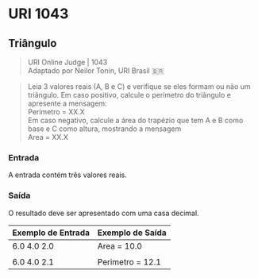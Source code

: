 # URI 1043

## Triângulo

>URI Online Judge | 1043  
>Adaptado por Neilor Tonin, URI Brasil :brazil:  

>Leia 3 valores reais (A, B e C) e verifique se eles formam ou não um triângulo. Em caso positivo, calcule o perímetro do triângulo e apresente a mensagem:  
Perimetro = XX.X  
Em caso negativo, calcule a área do trapézio que tem A e B como base e C como altura, mostrando a mensagem  
Area = XX.X

### Entrada

A entrada contém três valores reais.  

### Saída

O resultado deve ser apresentado com uma casa decimal.  

| Exemplo de Entrada | Exemplo de Saída |
| ------------------ | ---------------- |
| 6.0 4.0 2.0        | Area = 10.0      |
|                    |                  |
| 6.0 4.0 2.1        | Perimetro = 12.1 |
